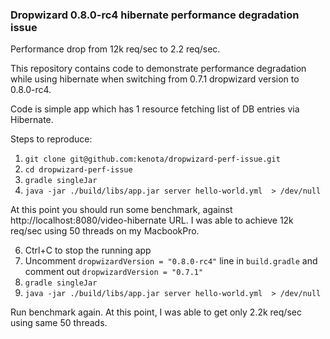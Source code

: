 ### Dropwizard 0.8.0-rc4 hibernate performance degradation issue

Performance drop from 12k req/sec to 2.2 req/sec.

This repository contains code to demonstrate performance degradation while using hibernate when switching from 0.7.1 dropwizard version to 0.8.0-rc4.

Code is simple app which has 1 resource fetching list of DB entries via Hibernate.

Steps to reproduce:


1. `git clone git@github.com:kenota/dropwizard-perf-issue.git`
2. `cd dropwizard-perf-issue`
4. `gradle singleJar`
5. `java -jar ./build/libs/app.jar server hello-world.yml  > /dev/null`

At this point you should run some benchmark, against http://localhost:8080/video-hibernate URL. I was able to achieve 12k req/sec using 50 threads on my MacbookPro.

6. Ctrl+C to stop the running app
7. Uncomment `dropwizardVersion = "0.8.0-rc4"` line in `build.gradle` and comment out `dropwizardVersion = "0.7.1"`
8. `gradle singleJar`
9. `java -jar ./build/libs/app.jar server hello-world.yml  > /dev/null`

Run benchmark again. At this point, I was able to get only 2.2k req/sec using same 50 threads.
